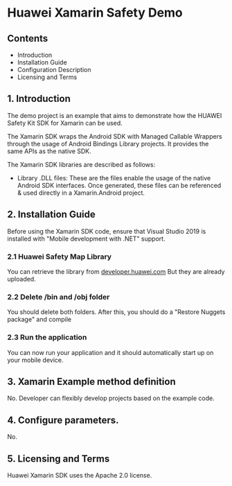 # Huawei Xamarin Safety Demo

## Contents
- Introduction
- Installation Guide
- Configuration Description
- Licensing and Terms


## 1. Introduction

The demo project is an example that aims to demonstrate how the HUAWEI Safety Kit SDK for Xamarin can be used.

The Xamarin SDK wraps the Android SDK with Managed Callable Wrappers through the usage of Android Bindings Library projects. It provides the same APIs as the native SDK.

The Xamarin SDK libraries are described as follows:

- Library .DLL files: These are the files enable the usage of the native Android SDK interfaces. Once generated, these files can be referenced & used directly in a Xamarin.Android project.

## 2. Installation Guide
Before using the Xamarin SDK code, ensure that Visual Studio 2019 is installed with "Mobile development with .NET" support.

### 2.1 Huawei Safety Map Library
You can retrieve the library from [developer.huawei.com](https://developer.huawei.com) But they are already uploaded.

### 2.2 Delete /bin and /obj folder
You should delete both folders. After this, you should do a "Restore Nuggets package" and compile 

### 2.3 Run the application
You can now run your application and it should automatically start up on your mobile device.

## 3. Xamarin Example method definition
No. Developer can flexibly develop projects based on the example code. 

## 4. Configure parameters.    
No.

## 5. Licensing and Terms  
Huawei Xamarin SDK uses the Apache 2.0 license.
